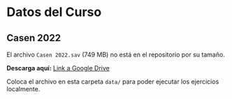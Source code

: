 # Datos del Curso

## Casen 2022

El archivo `Casen 2022.sav` (749 MB) no está en el repositorio por su tamaño.

**Descarga aquí:** [Link a Google Drive](TU_LINK_AQUI)

Coloca el archivo en esta carpeta `data/` para poder ejecutar los ejercicios localmente.